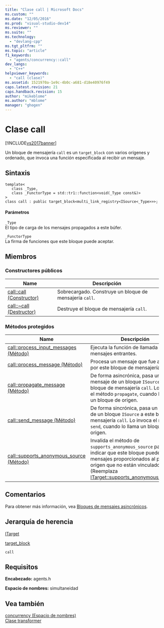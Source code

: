```yaml
---
title: "Clase call | Microsoft Docs"
ms.custom: ""
ms.date: "12/05/2016"
ms.prod: "visual-studio-dev14"
ms.reviewer: ""
ms.suite: ""
ms.technology: 
  - "devlang-cpp"
ms.tgt_pltfrm: ""
ms.topic: "article"
f1_keywords: 
  - "agents/concurrency::call"
dev_langs: 
  - "C++"
helpviewer_keywords: 
  - "call (clase)"
ms.assetid: 1521970a-1e9c-4b0c-a681-d18e40976f49
caps.latest.revision: 21
caps.handback.revision: 15
author: "mikeblome"
ms.author: "mblome"
manager: "ghogen"
---
```

# Clase call
[!INCLUDE[vs2017banner](../../../assembler/inline/includes/vs2017banner.md)]

Un bloque de mensajería `call` es un `target_block` con varios orígenes y ordenado, que invoca una función especificada al recibir un mensaje.  
  
## Sintaxis  
  
```  
template<  
   class _Type,  
   class _FunctorType = std::tr1::function<void(_Type const&)>  
>  
class call : public target_block<multi_link_registry<ISource<_Type>>>;  
```  
  
#### Parámetros  
 `_Type`  
 El tipo de carga de los mensajes propagados a este búfer.  
  
 `_FunctorType`  
 La firma de funciones que este bloque puede aceptar.  
  
## Miembros  
  
### Constructores públicos  
  
|Name|Descripción|  
|----------|-----------------|  
|[call::call \(Constructor\)](../Topic/call::call%20Constructor.md)|Sobrecargado.  Construye un bloque de mensajería `call`.|  
|[call::~call \(Destructor\)](../Topic/call::~call%20Destructor.md)|Destruye el bloque de mensajería `call`.|  
  
### Métodos protegidos  
  
|Name|Descripción|  
|----------|-----------------|  
|[call::process\_input\_messages \(Método\)](../Topic/call::process_input_messages%20Method.md)|Ejecuta la función de llamada en los mensajes entrantes.|  
|[call::process\_message \(Método\)](../Topic/call::process_message%20Method.md)|Procesa un mensaje que fue aceptado por este bloque de mensajería `call`.|  
|[call::propagate\_message \(Método\)](../Topic/call::propagate_message%20Method.md)|De forma asincrónica, pasa un mensaje de un bloque `ISource` a este bloque de mensajería `call`.  Lo invoca el método `propagate`, cuando lo llama un bloque de origen.|  
|[call::send\_message \(Método\)](../Topic/call::send_message%20Method.md)|De forma sincrónica, pasa un mensaje de un bloque `ISource` a este bloque de mensajería `call`.  Lo invoca el método `send`, cuando lo llama un bloque de origen.|  
|[call::supports\_anonymous\_source \(Método\)](../Topic/call::supports_anonymous_source%20Method.md)|Invalida el método de `supports_anonymous_source` para indicar que este bloque puede aceptar mensajes proporcionados al por un origen que no están vinculados. \(Reemplaza [ITarget::supports\_anonymous\_source](../Topic/ITarget::supports_anonymous_source%20Method.md).\)|  
  
## Comentarios  
 Para obtener más información, vea [Bloques de mensajes asincrónicos](../../../parallel/concrt/asynchronous-message-blocks.md).  
  
## Jerarquía de herencia  
 [ITarget](../../../parallel/concrt/reference/itarget-class.md)  
  
 [target\_block](../../../parallel/concrt/reference/target-block-class.md)  
  
 `call`  
  
## Requisitos  
 **Encabezado:** agents.h  
  
 **Espacio de nombres:** simultaneidad  
  
## Vea también  
 [concurrency \(Espacio de nombres\)](../../../parallel/concrt/reference/concurrency-namespace.md)   
 [Clase transformer](../../../parallel/concrt/reference/transformer-class.md)